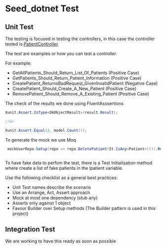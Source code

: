 # Seed_dotnet Test

## Unit Test

The testing is focused in testing the controllers, in this case the controller tested is [PatientController].

The test are examples or how you can test a controller.

For example: 

- GetAllPatients_Should_Return_List_Of_Patients (Positive Case)
- GetPatients_Should_Return_Patient_Information (Positive Case)
- CreatePatient_ReturnsBadRequest_GivenInvalidPatient (Negative Case)
- CreatePatient_Should_Create_A_New_Patient (Positive Case)
- RemovePatient_Should_Remove_A_Existing_Patient (Positive Case)

The check of the results we done using FluentAsssertions
```c#
Xunit.Assert.IsType<OkObjectResult>(result.Result);

//or

Xunit.Assert.Equal(3, model.Count());
```
To generate the mock we use Moq
```c#
 mockUserRepo.Setup(repo => repo.DeletePatient(It.IsAny<Patient>())).Returns(lpatient);
 
```

To have fake data to perfom the test, there is a Test Initialization method where create a list of fake patients in the lpatient variable.

Use the following checklist as a general best practices:

- Unit Test names describe the scenario
- Use an Arrange, Act, Assert approach
- Mock at most one dependency (stub any)
- Asserts only against 1 object
- Favour Builder over Setup methods (The Builder pattern is used in this project)


## Integration Test

We are working to have this ready as soon as possible


[PatientController]: https://github.com/systelab/seed-dotnet/blob/master/main/Controllers/Api/PatientController.cs
